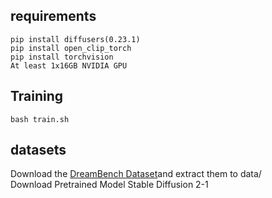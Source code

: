 
## requirements

```
pip install diffusers(0.23.1)
pip install open_clip_torch
pip install torchvision
At least 1x16GB NVIDIA GPU
```
## Training

```bash train.sh```

## datasets
Download the [DreamBench Dataset](https://github.com/google/dreambooth)and extract them to data/\
Download Pretrained Model Stable Diffusion 2-1

